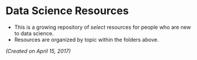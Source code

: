 # Data Science Resources

- This is a growing repository of _select_ resources for people who are new to data science.
- Resources are organized by topic within the folders above.

_(Created on April 15, 2017)_
